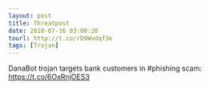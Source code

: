 ```yaml
---
layout: post
title: Threatpost
date: 2018-07-16 03:00:20
tourl: http://t.co/rD9Wvdqf3e
tags: [Trojan]
---
```

DanaBot trojan targets bank customers in #phishing scam: https://t.co/6OxRnjOES3